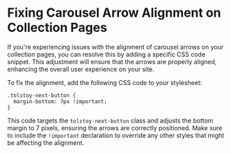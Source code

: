# Fixing Carousel Arrow Alignment on Collection Pages

If you're experiencing issues with the alignment of carousel arrows on your collection pages, you can resolve this by adding a specific CSS code snippet. This adjustment will ensure that the arrows are properly aligned, enhancing the overall user experience on your site.

To fix the alignment, add the following CSS code to your stylesheet:

```
.tolstoy-next-button {
  margin-bottom: 7px !important;
}
```

This code targets the `tolstoy-next-button` class and adjusts the bottom margin to 7 pixels, ensuring the arrows are correctly positioned. Make sure to include the `!important` declaration to override any other styles that might be affecting the alignment.